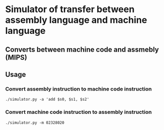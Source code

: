 # Simulator of transfer between assembly language and machine language

## Converts between machine code and assmebly (MIPS)

## Usage

### Convert assembly instruction to machine code instruction

```shell
./simulator.py -a 'add $s0, $s1, $s2'
```

### Convert machine code instruction to assembly instruction

```shell
./simulator.py -m 02328020
```
